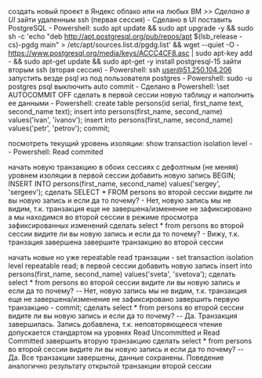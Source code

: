 
создать новый проект в Яндекс облако или на любых ВМ *>> Сделано в UI*
зайти удаленным ssh (первая сессия) - Сделано в UI
поставить PostgreSQL - Powershell: sudo apt update && sudo apt upgrade -y && sudo sh -c 'echo "deb http://apt.postgresql.org/pub/repos/apt $(lsb_release -cs)-pgdg main" > /etc/apt/sources.list.d/pgdg.list' && wget --quiet -O - https://www.postgresql.org/media/keys/ACCC4CF8.asc | sudo apt-key add - && sudo apt-get update && sudo apt-get -y install postgresql-15
зайти вторым ssh (вторая сессия) - Powershell: ssh user@51.250.104.206
запустить везде psql из под пользователя postgres - Powershell: sudo -u postgres psql
выключить auto commit - Сделано в Powershell: \set AUTOCOMMIT OFF
сделать в первой сессии новую таблицу и наполнить ее данными - Powershell:
create table persons(id serial, first_name text, second_name text); insert into persons(first_name, second_name) values('ivan', 'ivanov'); 
insert into persons(first_name, second_name) values('petr', 'petrov'); 
commit;

посмотреть текущий уровень изоляции: show transaction isolation level - - Powershell: Read commited

начать новую транзакцию в обоих сессиях с дефолтным (не меняя) уровнем изоляции
в первой сессии добавить новую запись 
BEGIN;
INSERT INTO persons(first_name, second_name) values('sergey', 'sergeev');
сделать SELECT * FROM persons во второй сессии
видите ли вы новую запись и если да то почему? - Нет, новую запись мы не видим, т.к. транзакция еще не завершена/изменение не зафиксировано а мы находимся во второй сессии в режиме просмотра зафиксированных изменений
сделать select * from persons во второй сессии
видите ли вы новую запись и если да то почему? - Вижу, т.к. транзация завершена 
завершите транзакцию во второй сессии

начать новые но уже repeatable read транзации - set transaction isolation level repeatable read;
в первой сессии добавить новую запись insert into persons(first_name, second_name) values('sveta', 'svetova');
сделать select * from persons во второй сессии
видите ли вы новую запись и если да то почему?  -- Нет, новую запись мы не видим, т.к. транзакция еще не завершена/изменение не зафиксировано
завершить первую транзакцию - commit;
сделать select * from persons во второй сессии
видите ли вы новую запись и если да то почему?  -- Да. Транзакция завершилась. Запись добавлена, т.к. неповторяющееся чтение допускается стандартом на уровнях Read Uncommitted и Read Committed
завершить вторую транзакцию
сделать select * from persons во второй сессии
видите ли вы новую запись и если да то почему?  -- Да. Все транзакции завершены, данные сохранены. Поведение аналогично результату открытой транзакции второй сессии

<!--stackedit_data:
eyJoaXN0b3J5IjpbMTc3NDE5OTQ0XX0=
-->